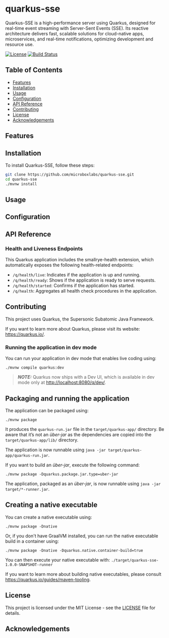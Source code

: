 # quarkus-sse

Quarkus-SSE is a high-performance server using Quarkus, designed for real-time event streaming with Server-Sent Events (SSE). Its reactive architecture delivers fast, scalable solutions for cloud-native apps, microservices, and real-time notifications, optimizing development and resource use.

[![License](https://img.shields.io/badge/License-MIT-blue.svg)](LICENSE)
[![Build Status](https://github.com/microboxlabs/quarkus-sse/workflows/CI/badge.svg)](https://github.com/microboxlabs/quarkus-sse/actions)

## Table of Contents

- [Features](#features)
- [Installation](#installation)
- [Usage](#usage)
- [Configuration](#configuration)
- [API Reference](#api-reference)
- [Contributing](#contributing)
- [License](#license)
- [Acknowledgements](#acknowledgements)

## Features

## Installation

To install Quarkus-SSE, follow these steps:

```bash
git clone https://github.com/microboxlabs/quarkus-sse.git
cd quarkus-sse
./mvnw install
```

## Usage


## Configuration

## API Reference

### Health and Liveness Endpoints

This Quarkus application includes the smallrye-health extension, which automatically exposes the following health-related endpoints:

- `/q/health/live`: Indicates if the application is up and running.
- `/q/health/ready`: Shows if the application is ready to serve requests.
- `/q/health/started`: Confirms if the application has started.
- `/q/health`: Aggregates all health check procedures in the application.

## Contributing

This project uses Quarkus, the Supersonic Subatomic Java Framework.

If you want to learn more about Quarkus, please visit its website: <https://quarkus.io/>.

### Running the application in dev mode

You can run your application in dev mode that enables live coding using:

```shell script
./mvnw compile quarkus:dev
```

> **_NOTE:_**  Quarkus now ships with a Dev UI, which is available in dev mode only at <http://localhost:8080/q/dev/>.

## Packaging and running the application

The application can be packaged using:

```shell script
./mvnw package
```

It produces the `quarkus-run.jar` file in the `target/quarkus-app/` directory.
Be aware that it’s not an _über-jar_ as the dependencies are copied into the `target/quarkus-app/lib/` directory.

The application is now runnable using `java -jar target/quarkus-app/quarkus-run.jar`.

If you want to build an _über-jar_, execute the following command:

```shell script
./mvnw package -Dquarkus.package.jar.type=uber-jar
```

The application, packaged as an _über-jar_, is now runnable using `java -jar target/*-runner.jar`.

## Creating a native executable

You can create a native executable using:

```shell script
./mvnw package -Dnative
```

Or, if you don't have GraalVM installed, you can run the native executable build in a container using:

```shell script
./mvnw package -Dnative -Dquarkus.native.container-build=true
```
You can then execute your native executable with: `./target/quarkus-sse-1.0.0-SNAPSHOT-runner`

If you want to learn more about building native executables, please consult <https://quarkus.io/guides/maven-tooling>.

## License

This project is licensed under the MIT License - see the [LICENSE](LICENSE) file for details.

## Acknowledgements
